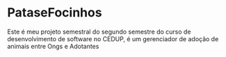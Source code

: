 # PataseFocinhos
Este é meu projeto semestral do segundo semestre do curso de desenvolvimento de software no CEDUP, é um gerenciador de adoção de animais entre Ongs e Adotantes

